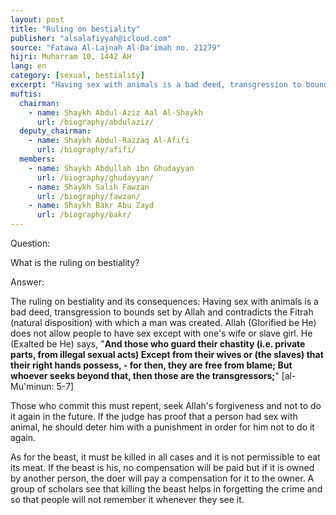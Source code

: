 ```yaml
---
layout: post
title: "Ruling on bestiality"
publisher: "alsalafiyyah@icloud.com"
source: "Fatawa Al-Lajnah Al-Da'imah no. 21279"
hijri: Muharram 10, 1442 AH
lang: en
category: [sexual, bestiality]
excerpt: "Having sex with animals is a bad deed, transgression to bounds set by Allah and contradicts the Fitrah (natural disposition) with which a man was created. Allah (Glorified be He) does not allow people to have sex except with one's wife or slave girl."
muftis:
  chairman: 
    - name: Shaykh Abdul-Aziz Aal Al-Shaykh
      url: /biography/abdulaziz/
  deputy_chairman:
    - name: Shaykh Abdul-Razzaq Al-Afifi
      url: /biography/afifi/
  members: 
    - name: Shaykh Abdullah ibn Ghudayyan
      url: /biography/ghudayyan/
    - name: Shaykh Salih Fawzan
      url: /biography/fawzan/
    - name: Shaykh Bakr Abu Zayd
      url: /biography/bakr/
---
```


Question: 

What is the ruling on bestiality?

Answer:

The ruling on bestiality and its consequences: Having sex with animals is a bad deed, transgression to bounds set by Allah and contradicts the Fitrah (natural disposition) with which a man was created. Allah (Glorified be He) does not allow people to have sex except with one's wife or slave girl. He (Exalted be He) says, "**And those who guard their chastity (i.e. private parts, from illegal sexual acts) Except from their wives or (the slaves) that their right hands possess, - for then, they are free from blame; But whoever seeks beyond that, then those are the transgressors;**" [al-Mu'minun: 5-7]

Those who commit this must repent, seek Allah's forgiveness and not to do it again in the future. If the judge has proof that a person had sex with animal, he should deter him with a punishment in order for him not to do it again.

As for the beast, it must be killed in all cases and it is not permissible to eat its meat. If the beast is his, no compensation will be paid but if it is owned by another person, the doer will pay a compensation for it to the owner. A group of scholars see that killing the beast helps in forgetting the crime and so that people will not remember it whenever they see it.
